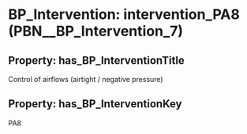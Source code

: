 # BP_Intervention: __intervention_PA8__ (PBN__BP_Intervention_7)

## Property: has_BP_InterventionTitle

Control of airflows (airtight / negative pressure)

## Property: has_BP_InterventionKey

PA8

